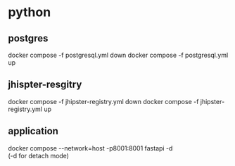 # python

## postgres 
docker compose -f postgresql.yml down
docker compose -f postgresql.yml up

## jhispter-resgitry 

docker compose -f jhipster-registry.yml down
docker compose -f jhipster-registry.yml up

## application 

docker compose --network=host -p8001:8001 fastapi -d  
(-d for detach mode)